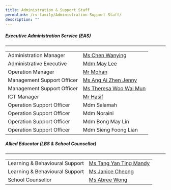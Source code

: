 ```yaml
---
title: Administration & Support Staff
permalink: /rv-family/Administration-Support-Staff/
description: ""
---
```

##### Executive Administration Service (EAS)
--------------------------------------

|  |  |
|---|---|
| Administration Manager | [Ms Chen Wanying](chen_wanying@schools.gov.sg) |
| Administrative Executive | [Mdm May Lee ](lee_siew_kim@schools.gov.sg)|
| Operation Manager | [Mr Mohan](chandramohan_arumugam@schools.gov.sg) |
| Management Support Officer | [Ms Ang Ai Zhen Jenny](ang_aizhen@schools.gov.sg) |
| Management Support Officer | [Ms Theresa Woo Wai Mun ](theresa_woo_wai_mun@schools.gov.sg)|
| ICT Manager | [Mr Hasif](muhammad_hasif_mohd_hanifah@moe.edu.sg) |
| Operation Support Officer | Mdm Salamah |
| Operation Support Officer | Mdm Noraini |
| Operation Support Officer | Mdm Bong May Lin |
| Operation Support Officer | Mdm Sieng Foong Lian |

##### Allied Educator (LBS & School Counsellor)
-----------------------------------------

|  |  |
|---|---|
| Learning & Behavioural Support |  [ Ms Tang Yan Ting Mandy ](tang_yan_ting_mandy@schools.gov.sg)|
| Learning & Behavioural Support |   [Ms Janice Cheong ](cheong_qian_hua@schools.gov.sg)|
| School Counsellor  |  [ Ms Abree Wong](Rvps_Counselling@schools.gov.sg) |